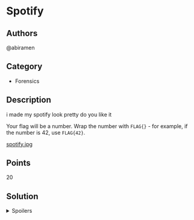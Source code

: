 # Spotify

## Authors
@abiramen

## Category
- Forensics

## Description
i made my spotify look pretty do you like it

Your flag will be a number. Wrap the number with `FLAG{}` - for example, if the number is 42, use `FLAG{42}`.

[spotify.jpg](https://github.com/abiramen/2021-compclub-summer-ctf/blob/main/forensics/spotify/_ctfd/files/spotify.jpg)

## Points
20

## Solution

<details>
<summary>Spoilers</summary>

### Walkthrough
I tried to hints for this one in plain sight - taking a look at the two recent search items shows you a song named 'Multiply' and another named 'Resolution' - resolution is a term to describe how many pixels tall and wide an image/video is.

From multiplying the resolution of the image (887 x 606), we get our solution.

### Flag
FLAG{537522}

### Other notes
I made my Spotify look pretty using [Spicetify](https://github.com/khanhas/spicetify-cli) with [this theme](https://github.com/morpheusthewhite/spicetify-themes/tree/master/Dribbblish).
</details>
